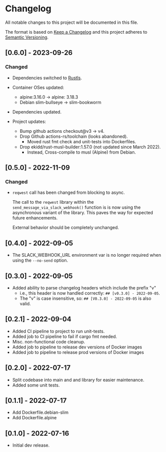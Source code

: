 # Changelog
All notable changes to this project will be documented in this file.

The format is based on [Keep a Changelog](http://keepachangelog.com/en/1.0.0/)
and this project adheres to [Semantic Versioning](http://semver.org/spec/v2.0.0.html).

## [0.6.0] - 2023-09-26
### Changed
- Dependencies switched to [Rustls](https://github.com/rustls/rustls).

- Container OSes updated:
    - alpine:3.16.0 -> alpine: 3.18.3
    - Debian slim-bullseye -> slim-bookworm

- Dependencies updated.

- Project updates:
    - Bump github actions checkout@v3 -> v4.
    - Drop Github actions-rs/toolchain (looks abandoned).
        - Moved rust fmt check and unit-tests into Dockerfiles.
    - Drop ekidd/rust-musl-builder:1.57.0 (not updated since March 2022).
        - Instead, Cross-compile to musl (Alpine) from Debian.

## [0.5.0] - 2022-11-09
### Changed
- `reqwest` call has been changed from blocking to async.

   The call to the `reqwest` library within the
   `send_message_via_slack_webhook()` function is is now using the asynchronous
   variant of the library. This paves the way for expected future enhancements.

   External behavior should be completely unchanged.

## [0.4.0] - 2022-09-05
- The SLACK_WEBHOOK_URL environment var is no longer required when using the
  `--no-send` option.

## [0.3.0] - 2022-09-05
- Added ability to parse changelog headers which include the prefix "v"
  - i.e., this header is now handled correctly: `## [v0.3.0] - 2022-09-05`.
  - The "v" is case insensitive, so: `## [V0.3.0] - 2022-09-05` is also valid.

## [0.2.1] - 2022-09-04
- Added CI pipeline to project to run unit-tests.
- Added job to CI pipeline to fail if cargo fmt needed.
- Misc. non-functional code cleanup.
- Added job to pipeline to release dev versions of Docker images
- Added job to pipeline to release prod versions of Docker images

## [0.2.0] - 2022-07-17
- Split codebase into main and and library for easier maintenance.
- Added some unit tests.

## [0.1.1] - 2022-07-17
- Add Dockerfile.debian-slim
- Add Dockerfile.alpine

## [0.1.0] - 2022-07-16
- Initial dev release.
